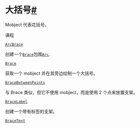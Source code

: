 # 大括号[#](#module-manim.mobject.svg.brace "此标题的固定链接")

Mobject 代表花括号。

课程

[`ArcBrace`](manim.mobject.svg.brace.ArcBrace.html#manim.mobject.svg.brace.ArcBrace "manim.mobject.svg.brace.ArcBrace")

创建一个[`Brace`](manim.mobject.svg.brace.Brace.html#manim.mobject.svg.brace.Brace "manim.mobject.svg.brace.Brace")包围[`Arc`](manim.mobject.geometry.arc.Arc.html#manim.mobject.geometry.arc.Arc "manim.mobject.geometry.arc.Arc").

[`Brace`](manim.mobject.svg.brace.Brace.html#manim.mobject.svg.brace.Brace "manim.mobject.svg.brace.Brace")

获取一个 mobject 并在其旁边绘制一个大括号。

[`BraceBetweenPoints`](manim.mobject.svg.brace.BraceBetweenPoints.html#manim.mobject.svg.brace.BraceBetweenPoints "manim.mobject.svg.brace.BraceBetweenPoints")

与 Brace 类似，但它不使用 mobject，而是使用 2 个点来放置支架。

[`BraceLabel`](manim.mobject.svg.brace.BraceLabel.html#manim.mobject.svg.brace.BraceLabel "manim.mobject.svg.brace.BraceLabel")

创建一个带有标签的支架。

[`BraceText`](manim.mobject.svg.brace.BraceText.html#manim.mobject.svg.brace.BraceText "manim.mobject.svg.brace.BraceText")
